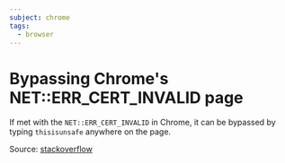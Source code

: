 ```yaml
---
subject: chrome
tags:
  - browser
---
```


# Bypassing Chrome's NET::ERR_CERT_INVALID page

If met with the `NET::ERR_CERT_INVALID` in Chrome, it can be bypassed by typing
`thisisunsafe` anywhere on the page.

Source: [stackoverflow][1]

[1]: https://stackoverflow.com/a/58957322
